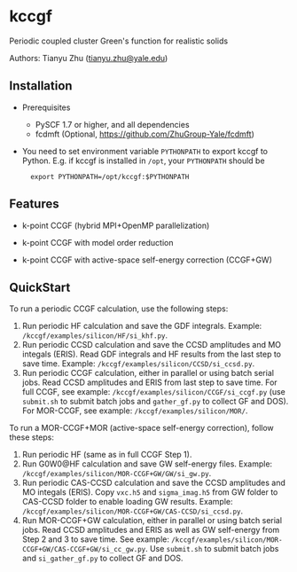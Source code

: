 kccgf
=====

Periodic coupled cluster Green's function for realistic solids

Authors: Tianyu Zhu (tianyu.zhu@yale.edu)

Installation
------------

* Prerequisites
    - PySCF 1.7 or higher, and all dependencies 
	- fcdmft (Optional, https://github.com/ZhuGroup-Yale/fcdmft)

* You need to set environment variable `PYTHONPATH` to export kccgf to Python. 
  E.g. if kccgf is installed in `/opt`, your `PYTHONPATH` should be

        export PYTHONPATH=/opt/kccgf:$PYTHONPATH

Features
--------

* k-point CCGF (hybrid MPI+OpenMP parallelization)

* k-point CCGF with model order reduction

* k-point CCGF with active-space self-energy correction (CCGF+GW)

QuickStart
----------

To run a periodic CCGF calculation, use the following steps:

1. Run periodic HF calculation and save the GDF integrals. Example: `/kccgf/examples/silicon/HF/si_khf.py`.
2. Run periodic CCSD calculation and save the CCSD amplitudes and MO integals (ERIS). Read GDF integrals and HF results
   from the last step to save time. Example: `/kccgf/examples/silicon/CCSD/si_ccsd.py`.
3. Run periodic CCGF calculation, either in parallel or using batch serial jobs. Read CCSD amplitudes and ERIS from last
   step to save time. For full CCGF, see example: `/kccgf/examples/silicon/CCGF/si_ccgf.py` (use `submit.sh` to submit 
   batch jobs and `gather_gf.py` to collect GF and DOS). For MOR-CCGF, see example: `/kccgf/examples/silicon/MOR/`.

To run a MOR-CCGF+MOR (active-space self-energy correction), follow these steps:

1. Run periodic HF (same as in full CCGF Step 1).
2. Run G0W0@HF calculation and save GW self-energy files. Example: `/kccgf/examples/silicon/MOR-CCGF+GW/GW/si_gw.py`.
3. Run periodic CAS-CCSD calculation and save the CCSD amplitudes and MO integals (ERIS). Copy `vxc.h5` and
   `sigma_imag.h5` from GW folder to CAS-CCSD folder to enable loading GW results. Example:
   `/kccgf/examples/silicon/MOR-CCGF+GW/CAS-CCSD/si_ccsd.py`.
4. Run MOR-CCGF+GW calculation, either in parallel or using batch serial jobs. Read CCSD amplitudes and ERIS as well as
   GW self-energy from Step 2 and 3 to save time. See example:
   `/kccgf/examples/silicon/MOR-CCGF+GW/CAS-CCGF+GW/si_cc_gw.py`. Use `submit.sh` to submit batch jobs and
   `si_gather_gf.py` to collect GF and DOS.
